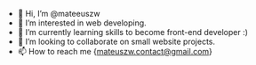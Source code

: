 - 👋 Hi, I’m @mateeuszw
- 👀 I’m interested in web developing.
- 🌱 I’m currently learning skills to become front-end developer :)
- 💞️ I’m looking to collaborate on small website projects.
- 📫 How to reach me {mateuszw.contact@gmail.com}

<!---
mateeuszw/mateeuszw is a ✨ special ✨ repository because its `README.md` (this file) appears on your GitHub profile.
You can click the Preview link to take a look at your changes.
--->
